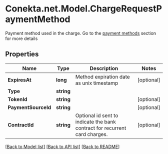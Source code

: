 # Conekta.net.Model.ChargeRequestPaymentMethod
Payment method used in the charge. Go to the [payment methods](https://developers.conekta.com/reference/m%C3%A9todos-de-pago) section for more details 

## Properties

Name | Type | Description | Notes
------------ | ------------- | ------------- | -------------
**ExpiresAt** | **long** | Method expiration date as unix timestamp | [optional] 
**Type** | **string** |  | 
**TokenId** | **string** |  | [optional] 
**PaymentSourceId** | **string** |  | [optional] 
**ContractId** | **string** | Optional id sent to indicate the bank contract for recurrent card charges. | [optional] 

[[Back to Model list]](../README.md#documentation-for-models) [[Back to API list]](../README.md#documentation-for-api-endpoints) [[Back to README]](../README.md)

